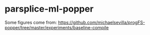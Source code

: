 # parsplice-ml-popper

Some figures come from: https://github.com/michaelsevilla/progFS-popper/tree/master/experiments/baseline-compile
